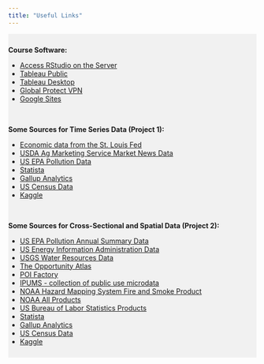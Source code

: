 ```yaml
---
title: "Useful Links"
---
```


<div style="background-color:rgba(0, 0, 0, 0.0470588); text-align:left; vertical-align: middle; padding:10px 0;">


<b>Course Software:</b> <br>
<ul>
  <li><a  href="http://darecompute-01.aggie.colostate.edu:8787/" target="_blank">Access RStudio on the Server</a></li>
  <li><a  href="https://public.tableau.com/app/discover" target="_blank">Tableau Public</a></li>
  <li><a  href="https://www.tableau.com/products/desktop" target="_blank">Tableau Desktop</a></li>
  <li><a  href="https://it.colostate.edu/cybersecurity/globalprotect-vpn/" target="_blank">Global Protect VPN</a></li>
  <li><a  href="https://sites.google.com/u/0/new?authuser=0" target="_blank">Google Sites</a></li> 
</ul> <br>

<b>Some Sources for Time Series Data (Project 1):</b> <br>

<ul>
  <li><a  href="https://fred.stlouisfed.org/tags/series" target="_blank">Economic data from the St. Louis Fed</a></li>
  <li><a  href="https://www.ams.usda.gov/market-news" target="_blank">USDA Ag Marketing Service Market News Data</a></li>
  <li><a  href="https://www.epa.gov/outdoor-air-quality-data/download-daily-data" target="_blank">US EPA Pollution Data</a></li>
  <li><a  href="https://www.statista.com" target="_blank">Statista</a></li>
  <li><a  href="https://www.gallup.com/analytics/318923/world-poll-public-datasets.aspx" target="_blank">Gallup Analytics</a></li>
  <li><a  href="https://data.census.gov/profile?q=United+States&g=0100000US" target="_blank">US Census Data</a></li>
  <li><a  href="https://www.kaggle.com" target="_blank">Kaggle</a></li>
</ul> <br>

<b>Some Sources for Cross-Sectional and Spatial Data (Project 2):</b> <br>

<ul>
  <li><a  href="https://aqs.epa.gov/aqsweb/airdata/download_files.html" target="_blank">US EPA Pollution Annual Summary Data</a></li>
  <li><a  href="https://www.eia.gov/maps/maps.htm#geodata" target="_blank">US Energy Information Administration Data</a></li>
  <li><a  href="https://www.usgs.gov/mission-areas/water-resources/maps" target="_blank">USGS Water Resources Data</a></li>
  <li><a  href="https://www.opportunityatlas.org" target="_blank">The Opportunity Atlas</a></li>
  <li><a  href="http://www.poi-factory.com" target="_blank">POI Factory</a></li>
  <li><a  href="https://www.ipums.org" target="_blank">IPUMS - collection of public use microdata</a></li>
  <li><a  href="https://www.ospo.noaa.gov/Products/land/hms.html" target="_blank">NOAA Hazard Mapping System Fire and Smoke Product</a></li>
  <li><a  href="https://www.ospo.noaa.gov/Products/index.html" target="_blank">NOAA All Products</a></li>
  <li><a  href="https://www.bls.gov/data/" target="_blank">US Bureau of Labor Statistics Products</a></li>
  <li><a  href="https://www.statista.com" target="_blank">Statista</a></li>
  <li><a  href="https://www.gallup.com/analytics/318923/world-poll-public-datasets.aspx" target="_blank">Gallup Analytics</a></li>
  <li><a  href="https://data.census.gov/profile?q=United+States&g=0100000US" target="_blank">US Census Data</a></li>
  <li><a  href="https://www.kaggle.com" target="_blank">Kaggle</a></li>

</ul>

</div>

<br> 